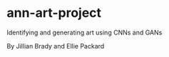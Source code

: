 # ann-art-project
Identifying and generating art using CNNs and GANs

By Jillian Brady and Ellie Packard
